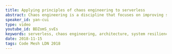 ```yaml
---
title: Applying principles of chaos engineering to serverless
abstract: Chaos engineering is a discipline that focuses on improving system resilience through experiments that expose the inherent chaos and failure modes in our system, in a controlled fashion, before these failure modes manifest themselves like a wild fire in production and impact our users.
speaker_id: yan-cui
type: video
youtube_id: BDZomS_svEs
keywords: serverless, chaos engineering, architecture, system resilience,
date: 2018-11-15
tags: Code Mesh LDN 2018
---
```


